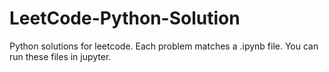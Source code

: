 # LeetCode-Python-Solution
Python solutions for leetcode.
Each problem matches a .ipynb file. 
You can run these files in jupyter.
